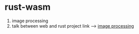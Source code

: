 # rust-wasm
1. image processing
2. talk between web and rust
project link --> <a target="_blank" href="https://vercel.com/chiragkushwaha/rust-wasm">image processing</a>
